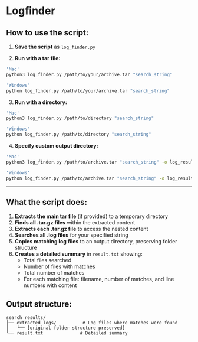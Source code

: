 # Logfinder
## How to use the script:

1. **Save the script** as `log_finder.py`

2. **Run with a tar file:**
```bash
'Mac'
python3 log_finder.py /path/to/your/archive.tar "search_string"

'Windows'
python log_finder.py /path/to/your/archive.tar "search_string"

```

3. **Run with a directory:**
```bash
'Mac'
python3 log_finder.py /path/to/directory "search_string"

'Windows'
python log_finder.py /path/to/directory "search_string"
```

4. **Specify custom output directory:**
```bash
'Mac'
python3 log_finder.py /path/to/archive.tar "search_string" -o log_results

'Windows'
python log_finder.py /path/to/archive.tar "search_string" -o log_results
```
***

## What the script does:

1. **Extracts the main tar file** (if provided) to a temporary directory
2. **Finds all .tar.gz files** within the extracted content
3. **Extracts each .tar.gz file** to access the nested content
4. **Searches all .log files** for your specified string
5. **Copies matching log files** to an output directory, preserving folder structure
6. **Creates a detailed summary** in `result.txt` showing:
   - Total files searched
   - Number of files with matches
   - Total number of matches
   - For each matching file: filename, number of matches, and line numbers with content



## Output structure:
```
search_results/
├── extracted_logs/          # Log files where matches were found
│   └── [original folder structure preserved]
└── result.txt              # Detailed summary